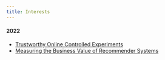 ```yaml
---
title: Interests
---
```



####  2022

- [Trustworthy Online Controlled Experiments](https://www.amazon.com/Trustworthy-Online-Controlled-Experiments-Practical/dp/1108724264)
- [Measuring the Business Value of Recommender Systems](/notes/Measuring-the-business-value-of-recommender-systems)
